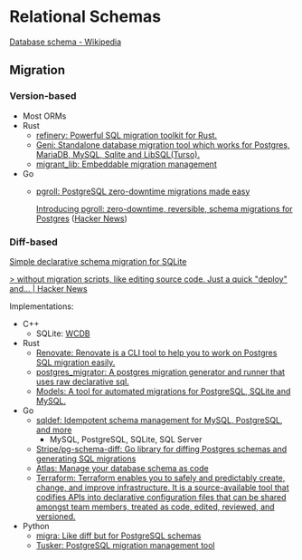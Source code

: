 # Relational Schemas
[Database schema - Wikipedia](https://en.wikipedia.org/wiki/Database_schema)

## Migration
### Version-based
- Most ORMs
- Rust
  - [refinery: Powerful SQL migration toolkit for Rust.](https://github.com/rust-db/refinery)
  - [Geni: Standalone database migration tool which works for Postgres, MariaDB, MySQL, Sqlite and LibSQL(Turso).](https://github.com/emilpriver/geni)
  - [migrant\_lib: Embeddable migration management](https://github.com/jaemk/migrant_lib)
- Go
  - [pgroll: PostgreSQL zero-downtime migrations made easy](https://github.com/xataio/pgroll)

    [Introducing pgroll: zero-downtime, reversible, schema migrations for Postgres](https://xata.io/blog/pgroll-schema-migrations-postgres) ([Hacker News](https://news.ycombinator.com/item?id=37752366))

### Diff-based
[Simple declarative schema migration for SQLite](https://david.rothlis.net/declarative-schema-migration-for-sqlite/)

[\> without migration scripts, like editing source code. Just a quick "deploy" and... | Hacker News](https://news.ycombinator.com/item?id=39233019)

Implementations:
- C++
  - SQLite: [WCDB](DBMS/SQLite/README.md#bindings)
- Rust
  - [Renovate: Renovate is a CLI tool to help you to work on Postgres SQL migration easily.](https://github.com/tyrchen/renovate)
  - [postgres\_migrator: A postgres migration generator and runner that uses raw declarative sql.](https://github.com/blainehansen/postgres_migrator)
  - [Models: A tool for automated migrations for PostgreSQL, SQLite and MySQL.](https://github.com/tvallotton/models)
- Go
  - [sqldef: Idempotent schema management for MySQL, PostgreSQL, and more](https://github.com/sqldef/sqldef)
    - MySQL, PostgreSQL, SQLite, SQL Server
  - [Stripe/pg-schema-diff: Go library for diffing Postgres schemas and generating SQL migrations](https://github.com/stripe/pg-schema-diff/)
  - [Atlas: Manage your database schema as code](https://github.com/ariga/atlas)
  - [Terraform: Terraform enables you to safely and predictably create, change, and improve infrastructure. It is a source-available tool that codifies APIs into declarative configuration files that can be shared amongst team members, treated as code, edited, reviewed, and versioned.](https://github.com/hashicorp/terraform)
- Python
  - [migra: Like diff but for PostgreSQL schemas](https://github.com/djrobstep/migra)
  - [Tusker: PostgreSQL migration management tool](https://github.com/bikeshedder/tusker)
